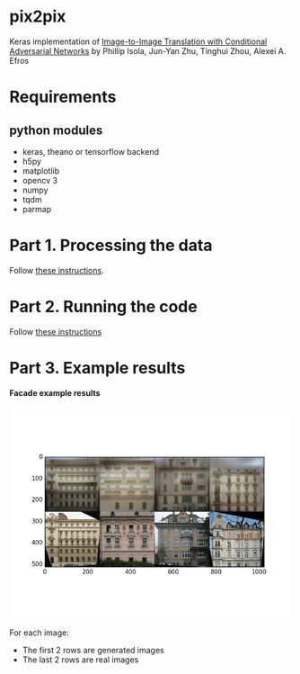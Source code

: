 # pix2pix

Keras implementation of [Image-to-Image Translation with Conditional Adversarial Networks](https://arxiv.org/pdf/1611.07004v1.pdf) by Phillip Isola, Jun-Yan Zhu, Tinghui Zhou, Alexei A. Efros


# Requirements

## python modules

- keras, theano or tensorflow backend
- h5py
- matplotlib
- opencv 3
- numpy
- tqdm
- parmap


# Part 1. Processing the data

Follow [these instructions](https://github.com/tdeboissiere/DeepLearningImplementations/tree/master/pix2pix/src/data).

# Part 2. Running the code

Follow [these instructions](https://github.com/tdeboissiere/DeepLearningImplementations/tree/master/pix2pix/src/model)

# Part 3. Example results

**Facade example results**

![figure](./figures/img_pix2pix.png)

For each image:

- The first 2 rows are generated images
- The last 2 rows are real images
